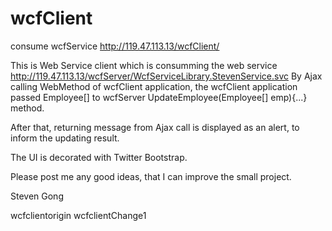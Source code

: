 wcfClient
=========

consume wcfService
http://119.47.113.13/wcfClient/


This is Web Service client which is consumming the web service   http://119.47.113.13/wcfServer/WcfServiceLibrary.StevenService.svc
By Ajax calling WebMethod of wcfClient application, the wcfClient application passed Employee[] to wcfServer UpdateEmployee(Employee[] emp){...} method.

After that, returning message from Ajax call is displayed as an alert, to inform the updating result.

The UI is decorated with Twitter Bootstrap.

Please post me any good ideas, that I can improve the small project.

Steven Gong

wcfclientorigin 
wcfclientChange1